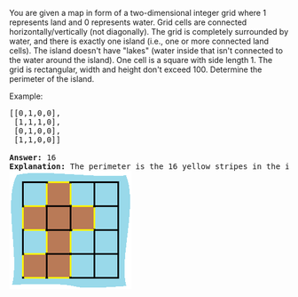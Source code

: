 You are given a map in form of a two-dimensional integer grid where 1 represents land and 0 represents water. Grid cells are connected horizontally/vertically (not diagonally). The grid is completely surrounded by water, and there is exactly one island (i.e., one or more connected land cells). The island doesn't have "lakes" (water inside that isn't connected to the water around the island). One cell is a square with side length 1. The grid is rectangular, width and height don't exceed 100. Determine the perimeter of the island.

Example:
<pre>
[[0,1,0,0],
 [1,1,1,0],
 [0,1,0,0],
 [1,1,0,0]]

<b>Answer:</b> 16
<b>Explanation:</b> The perimeter is the 16 yellow stripes in the image below:
<img src='island.png' alt='Остров'>
</pre>
